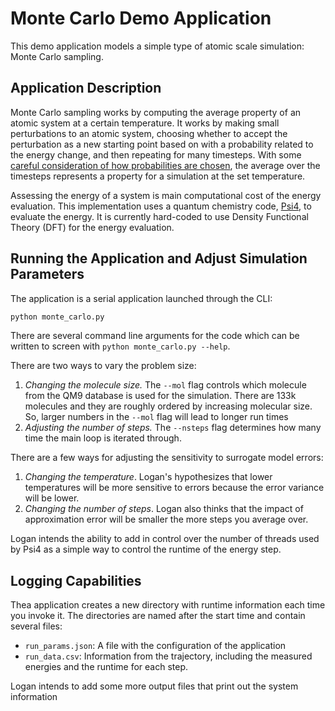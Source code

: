 # Monte Carlo Demo Application

This demo application models a simple type of atomic scale simulation: Monte Carlo sampling.

## Application Description

Monte Carlo sampling works by computing the average property of an atomic system
at a certain temperature. 
It works by making small perturbations to an atomic system, choosing
whether to accept the perturbation as a new starting point based on 
with a probability related to the energy change, and then 
repeating for many timesteps.
With some [careful consideration of how probabilities 
are chosen](https://en.wikipedia.org/wiki/Monte_Carlo_method_in_statistical_physics),
the average over the timesteps represents a property
for a simulation at the set temperature. 

Assessing the energy of a system is main computational cost
of the energy evaluation.
This implementation uses a quantum chemistry code, [Psi4](http://www.psicode.org/),
to evaluate the energy.
It is currently hard-coded to use Density Functional Theory (DFT) for the energy
evaluation.

## Running the Application and Adjust Simulation Parameters

The application is a serial application launched through the CLI:

```bash
python monte_carlo.py
``` 

There are several command line arguments for the code which can be
written to screen with ``python monte_carlo.py --help``.

There are two ways to vary the problem size:

1. _Changing the molecule size._ The `--mol` flag controls which
molecule from the QM9 database is used for the simulation. There are
133k molecules and they are roughly ordered by increasing molecular size.
So, larger numbers in the ``--mol`` flag will lead to longer run times 
2. _Adjusting the number of steps._ The ``--nsteps`` flag determines how many time the main loop is iterated through.

There are a few ways for adjusting the sensitivity to surrogate model errors:

1. _Changing the temperature_. Logan's hypothesizes that lower temperatures will be 
more sensitive to errors because the error variance will be lower.
2. _Changing the number of steps_. Logan also thinks that the impact of 
approximation error will be smaller the more steps you average over.

Logan intends the ability to add in control over the number of threads
used by Psi4 as a simple way to control the runtime of the energy step.

## Logging Capabilities 

Thea application creates a new directory with runtime information
each time you invoke it.
The directories are named after the start time and contain several files:

- `run_params.json`: A file with the configuration of the application
- `run_data.csv`: Information from the trajectory, including the 
measured energies and the runtime for each step.

Logan intends to add some more output files that print out the system information
